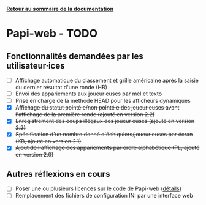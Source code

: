 **[Retour au sommaire de la documentation](../README.md)**

# Papi-web - TODO

## Fonctionnalités demandées par les utilisateur·ices

- [ ] Affichage automatique du classement et grille américaine après la saisie du dernier résultat d'une ronde (HB)
- [ ] Envoi des appariements aux joueur·euses par mél et texto
- [ ] Prise en charge de la méthode HEAD pour les afficheurs dynamiques
- [x] ~~Affichage du statut pointé·e/non pointé·e des joueur·euses avant l'affichage de la première ronde (ajouté en version 2.2)~~
- [x] ~~Enregistrement des coups illégaux des joueur·euses (ajouté en version 2.2)~~
- [x] ~~Spécification d'un nombre donné d'échiquiers/joueur·euses par écran (KB, ajouté en version 2.1)~~
- [x] ~~Ajout de l'affichage des appariements par ordre alphabétique (PL, ajouté en version 2.0)~~

## Autres réflexions en cours

- [ ] Poser une ou plusieurs licences sur le code de Papi-web ([détails](94-license.md))
- [ ] Remplacement des fichiers de configuration INI par une interface web
